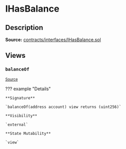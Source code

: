 # IHasBalance

## Description

**Source:** [contracts/interfaces/IHasBalance.sol](https://github.com/Synthetixio/synthetix/tree/v2.98.0-alpha/contracts/interfaces/IHasBalance.sol)

## Views

### `balanceOf`

<sub>[Source](https://github.com/Synthetixio/synthetix/tree/v2.98.0-alpha/contracts/interfaces/IHasBalance.sol#L6)</sub>

??? example "Details"

    **Signature**

    `balanceOf(address account) view returns (uint256)`

    **Visibility**

    `external`

    **State Mutability**

    `view`

